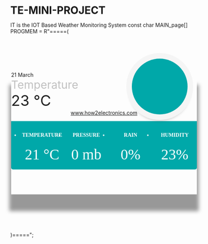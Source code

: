 # TE-MINI-PROJECT
IT is the IOT Based Weather Monitoring System
const char MAIN_page[] PROGMEM = R"=====(
<!DOCTYPE html>
<html>
<head>
<title>www.how2electronics.com</title>
</head>
<style>
@import url(https://fonts.googleapis.com/css?family=Montserrat);
@import url(https://fonts.googleapis.com/css?family=Advent+Pro:400,200);
*{margin: 0;padding: 0;}
 
body{
  background:#544947;
  font-family:Montserrat,Arial,sans-serif;
}
h2{
  font-size:14px;
}
.widget{
  box-shadow:0 40px 10px 5px rgba(0,0,0,0.4);
  margin:100px auto;
  height: 330px;
  position: relative;
  width: 500px;
}
 
.upper{
  border-radius:5px 5px 0 0;
  background:#f5f5f5;
  height:200px;
  padding:20px;
}
 
.date{
  font-size:40px;
}
.year{
  font-size:30px;
  color:#c1c1c1;
}
.place{
  color:#222;
  font-size:40px;
}
.lower{
  background:#00A8A9;
  border-radius:0 0 5px 5px;
  font-family:'Advent Pro';
  font-weight:200;
  height:130px;
  width:100%;
}
.clock{
  background:#00A8A9;
  border-radius:100%;
  box-shadow:0 0 0 15px #f5f5f5,0 10px 10px 5px rgba(0,0,0,0.3);
  height:150px;
  position:absolute;
  right:25px;
  top:-35px;
  width:150px;
}
 
.hour{
  background:#f5f5f5;
  height:50px;
  left:50%;  
  position: absolute;
  top:25px;
  width:4px;
}
 
.min{
  background:#f5f5f5;
  height:65px;
  left:50%;  
  position: absolute;
  top:10px;
  transform:rotate(100deg);
  width:4px;
}
 
.min,.hour{
  border-radius:5px;
  transform-origin:bottom center;
  transition:all .5s linear;
}
 
.infos{
  list-style:none;
}
.info{
  color:#fff;
  float:left;
  height:100%;
  padding-top:10px;
  text-align:center;
  width:25%;
}
.info span{
  display: inline-block;
  font-size:40px;
  margin-top:20px;
}
.weather p {
  font-size:20px;padding:10px 0;
}
.anim{animation:fade .8s linear;}
 
@keyframes fade{
  0%{opacity:0;}
  100%{opacity:1;}
}
 
a{
 text-align: center;
 text-decoration: none;
 color: white;
 font-size: 15px;
 font-weight: 500;
}
</style>
<body>
 
 
<div class="widget"> 
  <div class="clock">
    <div class="min" id="min"></div>
    <div class="hour" id="hour"></div>
  </div>
  <div class="upper">
    <div class="date" id="date">21 March</div>
    <div class="year">Temperature</div>
    <div class="place update" id="temperature">23 &deg;C</div>
  </div>
  <div style="text-align: center;"><a href="https://www.how2electronics.com" style="align:center">www.how2electronics.com</a></div>
  <div class="lower">    
    <ul class="infos">
      <li class="info temp">
        <h2 class="title">TEMPERATURE</h2>
        <span class='update' id="temp">21 &deg;C</span>
      </li>
      <li class="info weather">
        <h2 class="title">PRESSURE</h2>
        <span class="update" id="pressure">0 mb</span>
      </li>
      <li class="info wind">
        <h2 class="title">RAIN</h2>
        <span class='update' id="rain">0%</span>
      </li>
      <li class="info humidity">
        <h2 class="title">HUMIDITY</h2>
        <span class='update' id="humidity">23%</span>
      </li>
    </ul>
  </div>
</div>
 
<script>
setInterval(drawClock, 2000);
    
function drawClock(){
    var now = new Date();
    var hour = now.getHours();
    var minute = now.getMinutes();
    var second = now.getSeconds();
    
    //Date
    var options = {year: 'numeric', month: 'long', day: 'numeric' };
    var today  = new Date();
    document.getElementById("date").innerHTML = today.toLocaleDateString("en-US", options);
    
    //hour
    var hourAngle = (360*(hour/12))+((360/12)*(minute/60));
    var minAngle = 360*(minute/60);
    document.getElementById("hour").style.transform = "rotate("+(hourAngle)+"deg)";
    //minute
    document.getElementById("min").style.transform = "rotate("+(minAngle)+"deg)";
 
    //Get Humidity Temperature and Rain Data
    var xhttp = new XMLHttpRequest();
    xhttp.onreadystatechange = function() {
      if (this.readyState == 4 && this.status == 200) {
      var txt = this.responseText;
      var obj = JSON.parse(txt); //Ref: https://www.w3schools.com/js/js_json_parse.asp
        document.getElementById("rain").innerHTML = obj.Rain + "%";
        document.getElementById("temperature").innerHTML = Math.round(obj.Temperature) + "&deg;C";
        document.getElementById("temp").innerHTML = Math.round(obj.Temperature) + "&deg;C";
        document.getElementById("humidity").innerHTML = Math.round(obj.Humidity) + "%";
        document.getElementById("pressure").innerHTML = Math.round(obj.Pressuremb) + " mb";
      }  
    };
   xhttp.open("GET", "readADC", true); //Handle readADC server on ESP8266
   xhttp.send();
}
</script>
</body>
</html>
)=====";
